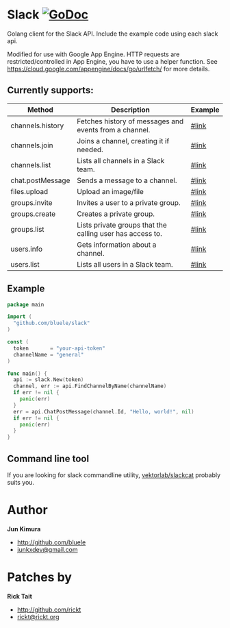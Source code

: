 # Slack [![GoDoc](https://godoc.org/github.com/rickt/slack?status.png)](https://godoc.org/github.com/rickt/slack)

Golang client for the Slack API. Include the example code using each slack api.

Modified for use with Google App Engine. HTTP requests are restricted/controlled in App Engine, you have to use a helper function. See https://cloud.google.com/appengine/docs/go/urlfetch/ for more details. 

## Currently supports:

Method | Description | Example
--- | --- | ---
channels.history | Fetches history of messages and events from a channel. | [#link](https://github.com/bluele/slack/blob/master/examples/channels_history.go)
channels.join | Joins a channel, creating it if needed. | [#link](https://github.com/bluele/slack/blob/master/examples/channels_join.go)
channels.list | Lists all channels in a Slack team. | [#link](https://github.com/bluele/slack/blob/master/examples/channels_list.go)
chat.postMessage | Sends a message to a channel. | [#link](https://github.com/bluele/slack/blob/master/examples/chat_post_message.go)
files.upload | Upload an image/file | [#link](https://github.com/bluele/slack/blob/master/examples/upload_file.go)
groups.invite | Invites a user to a private group. | [#link](https://github.com/bluele/slack/blob/master/examples/groups_invite.go)
groups.create | Creates a private group. | [#link](https://github.com/bluele/slack/blob/master/examples/groups_create.go)
groups.list | Lists private groups that the calling user has access to. | [#link](https://github.com/bluele/slack/blob/master/examples/groups_list.go)
users.info | Gets information about a channel. | [#link](https://github.com/bluele/slack/blob/master/examples/users_info.go)
users.list | Lists all users in a Slack team. | [#link](https://github.com/bluele/slack/blob/master/examples/users_list.go)


## Example

```go
package main

import (
  "github.com/bluele/slack"
)

const (
  token       = "your-api-token"
  channelName = "general"
)

func main() {
  api := slack.New(token)
  channel, err := api.FindChannelByName(channelName)
  if err != nil {
    panic(err)
  }
  err = api.ChatPostMessage(channel.Id, "Hello, world!", nil)
  if err != nil {
    panic(err)
  }
}
```

## Command line tool

If you are looking for slack commandline utility, [vektorlab/slackcat](https://github.com/vektorlab/slackcat) probably suits you.

# Author

**Jun Kimura**

* <http://github.com/bluele>
* <junkxdev@gmail.com>

# Patches by

**Rick Tait**

* <http://github.com/rickt>
* <rickt@rickt.org>
